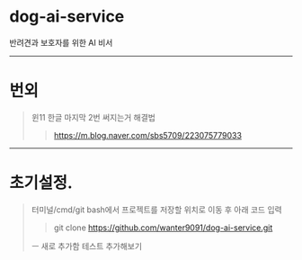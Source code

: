 # dog-ai-service
반려견과 보호자를 위한 AI 비서

---
# 번외
>윈11 한글 마지막 2번 써지는거 해결법
>>https://m.blog.naver.com/sbs5709/223075779033
---
# 초기설정.
>터미널/cmd/git bash에서 프로젝트를 저장할 위치로 이동 후 아래 코드 입력
>>git clone https://github.com/wanter9091/dog-ai-service.git
>
> ㅡ
>새로 추가함
>테스트 추가해보기

